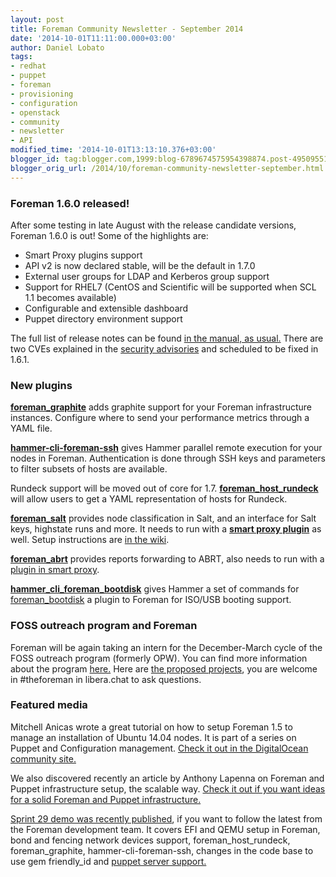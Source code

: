 ```yaml
---
layout: post
title: Foreman Community Newsletter - September 2014
date: '2014-10-01T11:11:00.000+03:00'
author: Daniel Lobato
tags:
- redhat
- puppet
- foreman
- provisioning
- configuration
- openstack
- community
- newsletter
- API
modified_time: '2014-10-01T13:13:10.376+03:00'
blogger_id: tag:blogger.com,1999:blog-6789674575954398874.post-4950955162759776515
blogger_orig_url: /2014/10/foreman-community-newsletter-september.html
---
```


<!--more-->

### Foreman 1.6.0 released!

After some testing in late August with the release candidate versions,
Foreman 1.6.0 is out! Some of the highlights are:  

-   Smart Proxy plugins support
-   API v2 is now declared stable, will be the default in 1.7.0
-   External user groups for LDAP and Kerberos group support
-   Support for RHEL7 (CentOS and Scientific will be supported when SCL
    1.1 becomes available)
-   Configurable and extensible dashboard
-   Puppet directory environment support

The full list of release notes can be found [in the manual, as
usual.](http://theforeman.org/manuals/1.6/index.html#Releasenotesfor1.6)
There are two CVEs explained in the [security
advisories](http://theforeman.org/security.html) and scheduled to be
fixed in 1.6.1.  

### New plugins

**[foreman\_graphite](https://github.com/theforeman/foreman_graphite)**
adds graphite support for your Foreman infrastructure instances.
Configure where to send your performance metrics through a YAML file.  
  
**[hammer-cli-foreman-ssh](https://github.com/theforeman/hammer-cli-foreman-ssh)**
gives Hammer parallel remote execution for your nodes in Foreman.
Authentication is done through SSH keys and parameters to filter subsets
of hosts are available.  
  
Rundeck support will be moved out of core for 1.7.
**[foreman\_host\_rundeck](https://github.com/theforeman/foreman_host_rundeck)**
will allow users to get a YAML representation of hosts for Rundeck.  
  
[**foreman\_salt**](https://github.com/theforeman/foreman_salt/)
provides node classification in Salt, and an interface for Salt keys,
highstate runs and more. It needs to run with a [**smart proxy
plugin**](https://github.com/theforeman/smart_proxy_salt/) as well.
Setup instructions are [in the
wiki](https://github.com/theforeman/foreman_salt/wiki).  
  
[**foreman\_abrt**](https://github.com/theforeman/foreman_abrt) provides
reports forwarding to ABRT, also needs to run with a [plugin in smart
proxy](https://github.com/theforeman/smart_proxy_abrt).  
  
[**hammer\_cli\_foreman\_bootdisk**](https://github.com/theforeman/hammer_cli_foreman_bootdisk)
gives Hammer a set of commands for
[foreman\_bootdisk](https://github.com/theforeman/foreman_bootdisk) a
plugin to Foreman for ISO/USB booting support.  

### FOSS outreach program and Foreman 

Foreman will be again taking an intern for the December-March cycle of
the FOSS outreach program (formerly OPW). You can find more information
about the program [here.](https://gnome.org/opw/) Here are [the proposed
projects](http://theforeman.org/gnomeopw.html), you are welcome in
\#theforeman in libera.chat to ask questions.  

### Featured media 

Mitchell Anicas wrote a great tutorial on how to setup Foreman 1.5 to
manage an installation of Ubuntu 14.04 nodes. It is part of a series on
Puppet and Configuration management. [Check it out in the DigitalOcean
community
site.](https://www.digitalocean.com/community/tutorials/how-to-use-foreman-to-manage-puppet-nodes-on-ubuntu-14-04)  
  
We also discovered recently an article by Anthony Lapenna on Foreman and
Puppet infrastructure setup, the scalable way. [Check it out if you want
ideas for a solid Foreman and Puppet
infrastructure.](http://deviantony.wordpress.com/2014/06/21/setup-a-scalable-puppet-environment-with-foreman-on-ubuntu-12-04/)  
  
[Sprint 29 demo was recently
published](https://www.youtube.com/watch?v=D-gsgp1IDfA), if you want to
follow the latest from the Foreman development team. It covers EFI and
QEMU setup in Foreman, bond and fencing network devices support,
foreman\_host\_rundeck, foreman\_graphite, hammer-cli-foreman-ssh,
changes in the code base to use gem friendly\_id and [puppet server
support.](https://github.com/puppetlabs/puppet-server)
